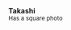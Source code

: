 <div class="nametag-photo" style="background-image: url(...);">
    <div class="nametag-photo-name">
        <strong>Takashi</strong> <br />
        <small>Has a square photo</small>
    </div>
</div>